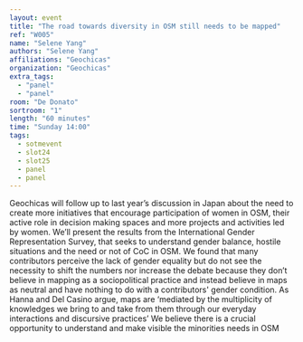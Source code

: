 ```yaml
---
layout: event
title: "The road towards diversity in OSM still needs to be mapped"
ref: "W005"
name: "Selene Yang"
authors: "Selene Yang"
affiliations: "Geochicas"
organization: "Geochicas"
extra_tags:
  - "panel"
  - "panel"
room: "De Donato"
sortroom: "1"
length: "60 minutes"
time: "Sunday 14:00"
tags:
  - sotmevent
  - slot24
  - slot25
  - panel
  - panel
---
```

Geochicas will follow up to last year’s discussion in Japan about the need to create more initiatives that encourage participation of women in OSM, their active role in decision making spaces and more projects and activities led by women. We’ll present the results from the International Gender Representation Survey, that seeks to understand gender balance, hostile situations and the need or not of CoC in OSM. We found that many contributors perceive the lack of gender equality but do not see the necessity to shift the numbers nor increase the debate because they don’t believe in mapping as a sociopolitical practice and instead believe in maps as neutral and have nothing to do with a contributors&#39; gender condition. As Hanna and Del Casino argue, maps are ‘mediated by the multiplicity of knowledges we bring to and take from them through our everyday interactions and discursive practices’ We believe there is a crucial opportunity to understand and make visible the minorities needs in OSM